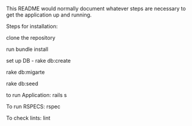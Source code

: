 This README would normally document whatever steps are necessary to get the application up and running.

Steps for installation:

clone the repository

run bundle install

set up DB - rake db:create

rake db:migarte

rake db:seed

to run Application: rails s

To run RSPECS: rspec

To check lints: lint
